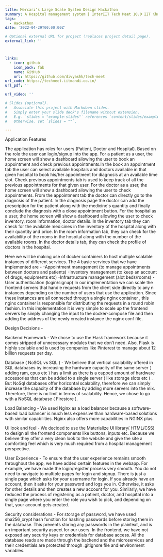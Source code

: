 ```yaml
---
title: Mercari’s Large Scale System Design Hackathon
summary: A Hospital management system | InterIIT Tech Meet 10.0 IIT Kharagpur
tags:
  - Hackathon
date: '2022-04-29T00:00:00Z'

# Optional external URL for project (replaces project detail page).
external_link: ''



links:
  - icon: github
    icon_pack: fab
    name: GitHub
    url: https://github.com/divyashk/tech-meet
url_code: https://techmeet.iitmandi.co.in/
url_pdf: ''

url_video: ''

# Slides (optional).
#   Associate this project with Markdown slides.
#   Simply enter your slide deck's filename without extension.
#   E.g. `slides = "example-slides"` references `content/slides/example-slides.md`.
#   Otherwise, set `slides = ""`.

---
```



Application Features

The application has roles for users (Patient, Doctor and Hospital). Based on the role the user
can login/signup into the app. For a patient as a user, the home screen will show a dashboard
allowing the user to book an appointment and check previous appointments.In the book an
appointment tab the user can select available hospitals and doctors available in that given
hospital to book his/her appointment for diagnosis at an available time slot. Check previous
appointments tab is used to keep track of all the previous appointments for that given user.
For the doctor as a user, the home screen will show a dashboard allowing the user to check
appointments. From the appointment tab the doctor can directly go to the diagnosis of the
patient. In the diagnosis page the doctor can add the prescription for the patient along with the
medicine's quantity and finally conclude the diagnosis with a close appointment button.
For the hospital as a user, the home screen will show a dashboard allowing the user to check
inventory, room information, doctor details. In the inventory tab they can check for the available
medicines in the inventory of the hospital along with their quantity and price. In the room
information tab, they can check for the availability of the rooms in the hospital along with the
number of the available rooms. In the doctor details tab, they can check the profile of doctors in
the hospital.

Here we will be making use of docker containers to host multiple scalable instances of different
services.
The 4 basic services that we have implemented are -
-Appointment management (to manage appointments between doctors and patients)
-Inventory management (to keep an account of drugs, equipments etc)
-Infrastructure management (alot beds/rooms)
-User authentication (login/signup)
In our implementation we can scale the frontend servers that handle requests from the client
side directly to any n instances depending on the number of users that use the application.
Since these instances are all connected through a single nginx container , this nginx container is
responsible for distributing the requests in a round robin fashion.
In this implementation it is very simple to scale up the frontend servers by simply changing the
input to the docker-compose file and then adding the address of the newly created instance the
nginx conf file.


Design Decisions -

Backend Framework - We chose to use the Flask framework because it comes stripped
of unnecessary modules that we don’t need. Also, Flask is highly scalable and is used by
companies like Pinterest to manage about 12 billion requests per day.

Database ( NoSQL vs SQL ) -
We believe that vertical scalability offered in SQL databases by increasing the
hardware capacity of the same server ( adding ram, cpus etc ) has a limit as there is a
capped amount of hardware accessories that can be added to a single server ( like
storage slots etc ) .
But NoSql databases offer horizontal scalability, therefore we can simply increase the
capacity of the database by adding more servers into the mix. Therefore, there is no
limit in terms of scalability.
Hence, we chose to go with a NoSQL database ( Firestore ).

Load Balancing - We used Nginx as a load balancer because a software-based load
balancer is much less expensive than hardware-based solutions with similar capabilities.
Nginx also offers more capabilities in NGINX plus.

UI look and feel - We decided to use the Materialize UI library( HTML/CSS) to design all
the frontend components like buttons, inputs etc. Because we believe they offer a very
clean look to the website and give the site a comforting feel which is very much required
from a hospital management perspective.

User Experience - To ensure that the user experience remains smooth throughout the
app, we have added certain features in the webapp. For example, we have made the
login/register process very smooth. You do not need to navigate to multiple pages for
login and signup. There is just a single page which asks for your username for login. If
you already have an account, then it asks for your password and logs you in. Otherwise,
it asks for other details and then creates a new account for you.
Similarly, we have reduced the process of registering as a patient, doctor, and hospital
into a single page where you enter the role you wish to pick, and depending on that, your
account gets created.

Security considerations - For storage of password, we have used sha256_crypt hash
function for hashing passwords before storing them in the database. This prevents
storing any passwords in the plaintext, and is an important security aspect for our users.
In the frontend, we have not exposed any security keys or credentials for database
access. All the database reads are made through the backend and the microservices
and their credentials are protected through .gitignore file and environment variables.
